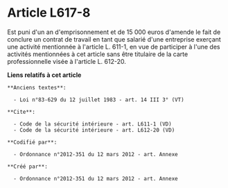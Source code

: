 # Article L617-8

Est puni d'un an d'emprisonnement et de 15 000 euros d'amende le fait de conclure un contrat de travail en tant que salarié
d'une entreprise exerçant une activité mentionnée à l'article L. 611-1, en vue de participer à l'une des activités
mentionnées à cet article sans être titulaire de la carte professionnelle visée à l'article L. 612-20.

**Liens relatifs à cet article**

	**Anciens textes**:

	  - Loi n°83-629 du 12 juillet 1983 - art. 14 III 3° (VT)

	**Cite**:

	  - Code de la sécurité intérieure - art. L611-1 (VD)
	  - Code de la sécurité intérieure - art. L612-20 (VD)

	**Codifié par**:

	  - Ordonnance n°2012-351 du 12 mars 2012 - art. Annexe

	**Créé par**:

	  - Ordonnance n°2012-351 du 12 mars 2012 - art. Annexe

